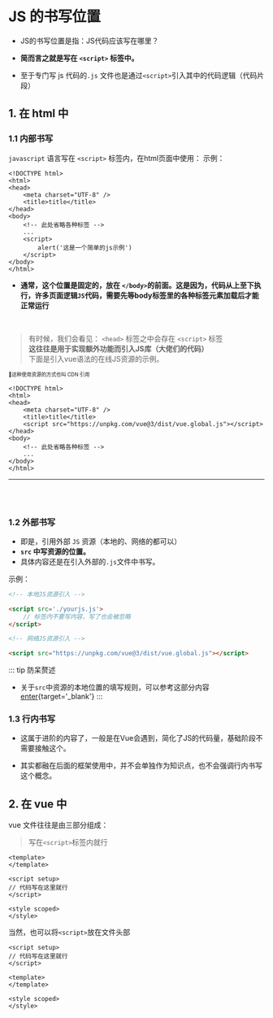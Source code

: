 # JS 的书写位置

- JS的书写位置是指：JS代码应该写在哪里？

- **简而言之就是写在 `<script>` 标签中。**

-  至于专门写 js 代码的`.js` 文件也是通过`<script>`引入其中的代码逻辑（代码片段）

## 1. 在 html 中
### 1.1 内部书写
`javascript` 语言写在 `<script>` 标签内，在html页面中使用： 
<Badge type='info'>示例：</Badge>
```html{10-12}
<!DOCTYPE html>
<html>
<head>
    <meta charset="UTF-8" />
    <title>title</title>
</head>
<body>
    <!-- 此处省略各种标签 -->
    ...
    <script>
        alert('这是一个简单的js示例')
    </script>
</body>
</html>
```

- **通常，这个位置是固定的，放在 `</body>`的前面。这是因为，代码从上至下执行，许多页面逻辑`JS`代码，需要先等body标签里的各种标签元素加载后才能正常运行**

<br>

> 有时候，我们会看见： `<head>` 标签之中会存在 `<script>` 标签  
> **这往往是用于实现额外功能而引入JS库（大佬们的代码）**  
> 下面是引入vue语法的在线JS资源的示例。  

<small><small>🧿这种使用资源的方式也叫 CDN 引用</small></small>

```html{6}
<!DOCTYPE html>
<html>
<head>
    <meta charset="UTF-8" />
    <title>title</title>
    <script src="https://unpkg.com/vue@3/dist/vue.global.js"></script>
</head>
<body>
    <!-- 此处省略各种标签 -->
    ...
</body>
</html>
```

---

<br>

<br>

### 1.2 外部书写

- 即是，引用外部 `JS` 资源（本地的、网络的都可以）
- **`src` 中写资源的位置。** 
- 具体内容还是在引入外部的`.js`文件中书写。 

<Badge type='info'>示例：</Badge>
```html
<!-- 本地JS资源引入 -->

<script src='./yourjs.js'>
    // 标签内不要写内容，写了也会被忽略
</script>

<!-- 网络JS资源引入 -->

<script src="https://unpkg.com/vue@3/dist/vue.global.js"></script>
```

::: tip 防呆赘述
- 关于`src`中资源的本地位置的填写规则，可以参考这部分内容[enter](/zo-repo/vitepress/04%20文档编辑/01%20文件路径.md){target='_blank'}
:::

### 1.3 行内书写

- 这属于进阶的内容了，一般是在Vue会遇到，简化了JS的代码量，基础阶段不需要接触这个。

- 其实都融在后面的框架使用中，并不会单独作为知识点，也不会强调行内书写这个概念。


## 2. 在 vue 中

vue 文件往往是由三部分组成：  

> 写在`<script>`标签内就行


```vue
<template>
</template>

<script setup>
// 代码写在这里就行
</script>

<style scoped>
</style>
```


当然，也可以将`<script>`放在文件头部  

```vue
<script setup>
// 代码写在这里就行
</script>

<template>
</template>

<style scoped>
</style>
```